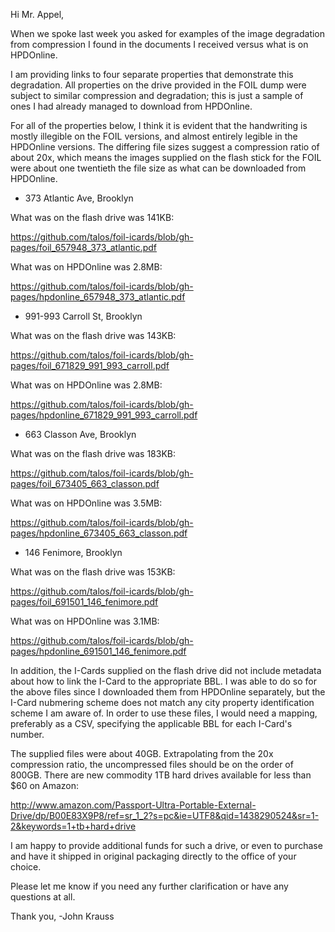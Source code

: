 Hi Mr. Appel,

When we spoke last week you asked for examples of the image degradation from
compression I found in the documents I received versus what is on HPDOnline.

I am providing links to four separate properties that demonstrate this
degradation.  All properties on the drive provided in the FOIL dump were
subject to similar compression and degradation; this is just a sample of ones
I had already managed to download from HPDOnline.

For all of the properties below, I think it is evident that the handwriting is
mostly illegible on the FOIL versions, and almost entirely legible in the
HPDOnline versions.  The differing file sizes suggest a compression ratio of
about 20x, which means the images supplied on the flash stick for the FOIL were
about one twentieth the file size as what can be downloaded from HPDOnline.

* 373 Atlantic Ave, Brooklyn

What was on the flash drive was 141KB:

https://github.com/talos/foil-icards/blob/gh-pages/foil_657948_373_atlantic.pdf

What was on HPDOnline was 2.8MB:

https://github.com/talos/foil-icards/blob/gh-pages/hpdonline_657948_373_atlantic.pdf

* 991-993 Carroll St, Brooklyn

What was on the flash drive was 143KB:

https://github.com/talos/foil-icards/blob/gh-pages/foil_671829_991_993_carroll.pdf

What was on HPDOnline was 2.8MB:

https://github.com/talos/foil-icards/blob/gh-pages/hpdonline_671829_991_993_carroll.pdf

* 663 Classon Ave, Brooklyn

What was on the flash drive was 183KB:

https://github.com/talos/foil-icards/blob/gh-pages/foil_673405_663_classon.pdf

What was on HPDOnline was 3.5MB:

https://github.com/talos/foil-icards/blob/gh-pages/hpdonline_673405_663_classon.pdf

* 146 Fenimore, Brooklyn

What was on the flash drive was 153KB:

https://github.com/talos/foil-icards/blob/gh-pages/foil_691501_146_fenimore.pdf

What was on HPDOnline was 3.1MB:

https://github.com/talos/foil-icards/blob/gh-pages/hpdonline_691501_146_fenimore.pdf

In addition, the I-Cards supplied on the flash drive did not include metadata
about how to link the I-Card to the appropriate BBL.  I was able to do so for
the above files since I downloaded them from HPDOnline separately, but the
I-Card nubmering scheme does not match any city property identification scheme
I am aware of.  In order to use these files, I would need a mapping, preferably
as a CSV, specifying the applicable BBL for each I-Card's number.

The supplied files were about 40GB.  Extrapolating from the 20x compression
ratio, the uncompressed files should be on the order of 800GB.  There are
new commodity 1TB hard drives available for less than $60 on Amazon:

http://www.amazon.com/Passport-Ultra-Portable-External-Drive/dp/B00E83X9P8/ref=sr_1_2?s=pc&ie=UTF8&qid=1438290524&sr=1-2&keywords=1+tb+hard+drive

I am happy to provide additional funds for such a drive, or even to purchase
and have it shipped in original packaging directly to the office of your
choice.

Please let me know if you need any further clarification or have any questions
at all.

Thank you,
-John Krauss
